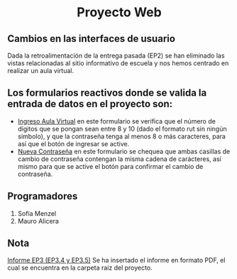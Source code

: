 <h1 align="center" >Proyecto Web</h1>
 
## Cambios en las interfaces de usuario
Dada la retroalimentación de la entrega pasada (EP2) se han eliminado las vistas relacionadas al sitio informativo de escuela y nos hemos centrado en realizar un aula virtual.

## Los formularios reactivos donde se valida la entrada de datos en el proyecto son:
<ul>
  <li> <a href="https://github.com/Soofiaa/ProyectoWeb/tree/EP3/src/app/paginas/ingreso-aula-virtual">Ingreso Aula Virtual</a> en este formulario se verifica que el número de dígitos que se pongan sean entre 8 y 10 (dado el formato rut sin ningún simbolo), y que la contraseña tenga al menos 8 o más caracteres, para así que el botón de ingresar se active. </li>
  <li> 
  <a href="https://github.com/Soofiaa/ProyectoWeb/tree/EP3/src/app/paginas/nueva-contrasena">Nueva Contraseña</a> en este formulario se chequea que ambas casillas de cambio de contraseña contengan la misma cadena de carácteres, así mismo para que se active el botón para confirmar el cambio de contraseña. </li>
</ul>

## Programadores
1. Sofía Menzel 
2. Mauro Alicera 

## Nota 
<a href="https://github.com/Soofiaa/ProyectoWeb/blob/EP3/Informe%20EP3%20(EP3.4%20y%20EP3.5).pdf">Informe EP3 (EP3.4 y EP3.5)</a> Se ha insertado el informe en formato PDF, el cual se encuentra en la carpeta raíz del proyecto.
##
